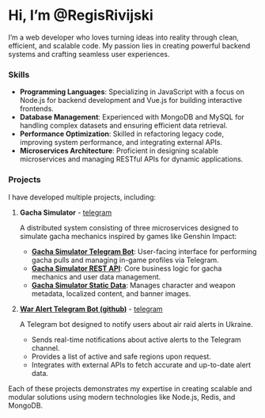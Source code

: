 # Hi, I’m @RegisRivijski

I’m a web developer who loves turning ideas into reality through clean, efficient, and scalable code. My passion lies in creating powerful backend systems and crafting seamless user experiences.

### Skills

- **Programming Languages**: Specializing in JavaScript with a focus on Node.js for backend development and Vue.js for building interactive frontends.
- **Database Management**: Experienced with MongoDB and MySQL for handling complex datasets and ensuring efficient data retrieval.
- **Performance Optimization**: Skilled in refactoring legacy code, improving system performance, and integrating external APIs.
- **Microservices Architecture**: Proficient in designing scalable microservices and managing RESTful APIs for dynamic applications.

### Projects

I have developed multiple projects, including:

1. **Gacha Simulator** - [telegram](https://t.me/genshinGachaSimulatorBot)

   A distributed system consisting of three microservices designed to simulate gacha mechanics inspired by games like Genshin Impact:

   - **[Gacha Simulator Telegram Bot](https://github.com/RegisRivijski/gacha-simulator-tg-bot)**: User-facing interface for performing gacha pulls and managing in-game profiles via Telegram.
   - **[Gacha Simulator REST API](https://github.com/RegisRivijski/gacha-simulator-rest)**: Core business logic for gacha mechanics and user data management.
   - **[Gacha Simulator Static Data](https://github.com/RegisRivijski/gacha-simulator-static-data)**: Manages character and weapon metadata, localized content, and banner images. 

3. **[War Alert Telegram Bot (github)](https://github.com/RegisRivijski/war-alert-tg-bot)** - [telegram](https://t.me/war_alert_now_bot)

   A Telegram bot designed to notify users about air raid alerts in Ukraine.

   - Sends real-time notifications about active alerts to the Telegram channel.
   - Provides a list of active and safe regions upon request.
   - Integrates with external APIs to fetch accurate and up-to-date alert data.

Each of these projects demonstrates my expertise in creating scalable and modular solutions using modern technologies like Node.js, Redis, and MongoDB.
